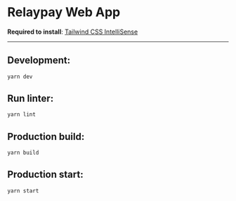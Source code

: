 # Relaypay Web App

**Required to install**: [Tailwind CSS IntelliSense](https://marketplace.visualstudio.com/items?itemName=bradlc.vscode-tailwindcss)
<hr>

## Development:
```bash
yarn dev
```

## Run linter:
```bash
yarn lint
```

## Production  build:
```bash
yarn build
```

## Production start:
```bash
yarn start
```